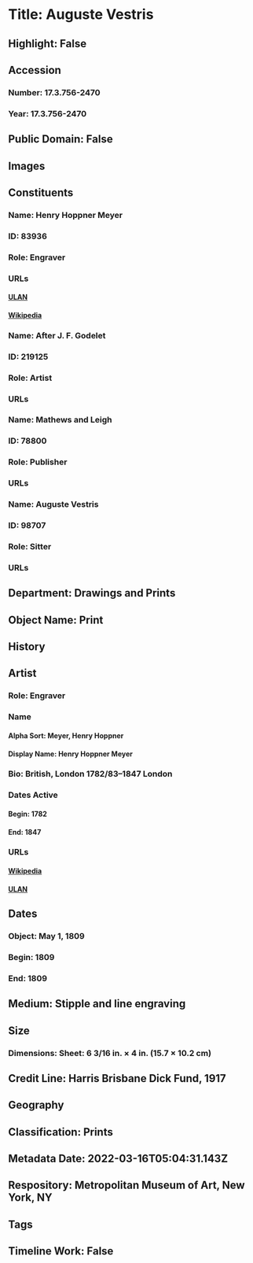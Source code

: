 # Title: Auguste Vestris
## Highlight: False
## Accession
### Number: 17.3.756-2470
### Year: 17.3.756-2470
## Public Domain: False
## Images
## Constituents
### Name: Henry Hoppner Meyer
### ID: 83936
### Role: Engraver
### URLs
#### [ULAN](http://vocab.getty.edu/page/ulan/500018655)
#### [Wikipedia](https://www.wikidata.org/wiki/Q12061751)
### Name: After J. F. Godelet
### ID: 219125
### Role: Artist
### URLs
### Name: Mathews and Leigh
### ID: 78800
### Role: Publisher
### URLs
### Name: Auguste Vestris
### ID: 98707
### Role: Sitter
### URLs
## Department: Drawings and Prints
## Object Name: Print
## History
## Artist
### Role: Engraver
### Name
#### Alpha Sort: Meyer, Henry Hoppner
#### Display Name: Henry Hoppner Meyer
### Bio: British, London 1782/83–1847 London
### Dates Active
#### Begin: 1782
#### End: 1847
### URLs
#### [Wikipedia](https://www.wikidata.org/wiki/Q12061751)
#### [ULAN](http://vocab.getty.edu/page/ulan/500018655)
## Dates
### Object: May 1, 1809
### Begin: 1809
### End: 1809
## Medium: Stipple and line engraving
## Size
### Dimensions: Sheet: 6 3/16 in. × 4 in. (15.7 × 10.2 cm)
## Credit Line: Harris Brisbane Dick Fund, 1917
## Geography
## Classification: Prints
## Metadata Date: 2022-03-16T05:04:31.143Z
## Respository: Metropolitan Museum of Art, New York, NY
## Tags
## Timeline Work: False